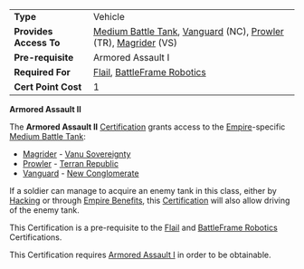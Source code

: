 |||
|--- |--- |
|**Type**|Vehicle|
|**Provides Access To**|[Medium Battle Tank](../items/Medium_Battle_Tank.md), [Vanguard](../vehicles/Vanguard.md) (NC), [Prowler](../vehicles/Prowler.md) (TR), [Magrider](../vehicles/Magrider.md) (VS)|
|**Pre-requisite**|Armored Assault I|
|**Required For**|[Flail](Flail_(Certification).md), [BattleFrame Robotics](BFR_(Certification).md)|
|**Cert Point Cost**|1|

**Armored Assault II**

The **Armored Assault II** [Certification](Certification.md) grants access to
the [Empire](../terminology/Empire.md)-specific
[Medium Battle Tank](../items/Medium_Battle_Tank.md):

- [Magrider](../vehicles/Magrider.md) -
  [Vanu Sovereignty](../terminology/Vanu_Sovereignty.md)
- [Prowler](../vehicles/Prowler.md) -
  [Terran Republic](../terminology/Terran_Republic.md)
- [Vanguard](../vehicles/Vanguard.md) -
  [New Conglomerate](../terminology/New_Conglomerate.md)

If a soldier can manage to acquire an enemy tank in this class, either by
[Hacking](../terminology/Hack.md) or through
[Empire Benefits](../terminology/Empire_Benefit.md), this
[Certification](Certification.md) will also allow driving of the enemy tank.

This Certification is a pre-requisite to the [Flail](<Flail_(Certification).md>)
and [BattleFrame Robotics](<BFR_(Certification).md>) Certifications.

This Certification requires [Armored Assault I](Armored_Assault_I.md) in order
to be obtainable.
